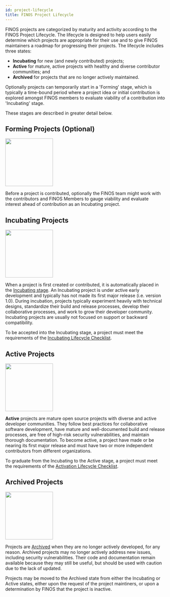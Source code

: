 ```yaml
---
id: project-lifecycle
title: FINOS Project Lifecycle
---
```


FINOS projects are categorized by maturity and activity according to the FINOS Project Lifecycle. The lifecycle is designed to help users easily determine which projects are appropriate for their use and to give FINOS maintainers a roadmap for progressing their projects. The lifecycle includes three states:

* **Incubating** for new (and newly contributed) projects;
* **Active** for mature, active projects with healthy and diverse contributor communities; and
* **Archived** for projects that are no longer actively maintained.

Optionally projects can temporarily start in a 'Forming' stage, which is typically a time-bound period where a project idea or initial contribution is explored amongst FINOS members to evaluate viability of a contribution into 'Incubating' stage.

These stages are described in greater detail below.

## Forming Projects (Optional)

<img src="https://github.com/finos/contrib-toolbox/blob/master/images/badge-forming.png" width="150" />

Before a project is contributed, optionally the FINOS team might work with the contributors and FINOS Members to gauge viability and evaluate interest ahead of contribution as an Incubating project. 

## Incubating Projects

<img src="https://github.com/finos/contrib-toolbox/blob/master/images/badge-incubating.png" width="150" />

When a project is first created or contributed, it is automatically placed in the [Incubating stage](/docs/governance/Software-Projects/stages/incubating).
An Incubating project is under active early development and typically has not made its first major release (i.e. version 1.0). During incubation, projects typically experiment heavily with technical designs, standardize their build and release processes, develop their collaborative processes, and work to grow their developer community. Incubating projects are usually not focused on support or backward compatibility.

To be accepted into the Incubating stage, a project must meet the requirements of the [Incubating Lifecycle Checklist](/docs/governance/Software-Projects/stages/incubating). 

## Active Projects

<img src="https://github.com/finos/contrib-toolbox/blob/master/images/badge-active.png" width="150"/>

**Active** projects are mature open source projects with diverse and active developer communities. They follow best practices for collaborative software development, have mature and well-documented build and release processes, are free of high-risk security vulnerabilities, and maintain thorough documentation. To become active, a project have made or be nearing its first major release and must have two or more independent contributors from different organizations.

To graduate from the Incubating to the Active stage, a project must meet the requirements of the [Activation Lifecycle Checklist](/docs/governance/Software-Projects/stages/active).

## Archived Projects

<img src="https://github.com/finos/contrib-toolbox/blob/master/images/badge-archived.png" width="150"/>

Projects are [Archived](/docs/governance/Software-Projects/stages/archived) when they are no longer actively developed, for any reason. Archived projects may no longer actively address new issues, including security vulnerabilities. Their code and documentation remain available because they may still be useful, but should be used with caution due to the lack of updated.

Projects may be moved to the Archived state from either the Incubating or Active states, either upon the request of the project maintiners, or upon a determination by FINOS that the project is inactive.
